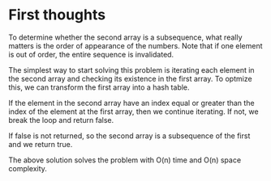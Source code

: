 # First thoughts

To determine whether the second array is a subsequence, what really matters is the order of appearance of the numbers. Note that if one element is out of order, the entire sequence is invalidated.

The simplest way to start solving this problem is iterating each element in the second array and checking its existence in the first array. To optmize this, we can transform the first array into a hash table.

If the element in the second array have an index equal or greater than the index of the element at the first array, then we continue iterating. If not, we break the loop and return false.

If false is not returned, so the second array is a subsequence of the first and we return true.

The above solution solves the problem with O(n) time and O(n) space complexity.